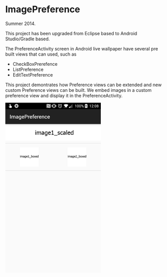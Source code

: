 ﻿# ImagePreference
Summer 2014.

This project has been upgraded from Eclipse based to Android Studio/Gradle based.

The PreferenceActivity screen in Android live wallpaper have several pre built views that can used, such as
- CheckBoxPrerefence
- ListPreference
- EditTextPreference

This project demontrates how Preference views can be extended and new custom Preference views can be built. We embed images in a custom preference view and display it in the PreferenceActivity.

<img src="screen1.jpg" alt="Screen 1" width=300px>
